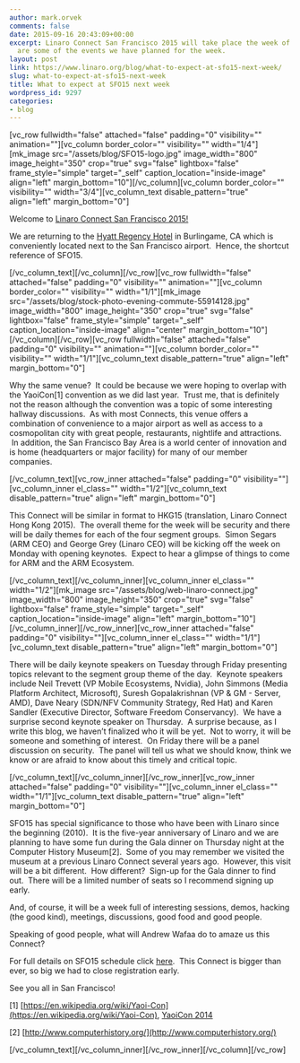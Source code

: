 ```yaml
---
author: mark.orvek
comments: false
date: 2015-09-16 20:43:09+00:00
excerpt: Linaro Connect San Francisco 2015 will take place the week of September 21-25th.  Here
  are some of the events we have planned for the week.
layout: post
link: https://www.linaro.org/blog/what-to-expect-at-sfo15-next-week/
slug: what-to-expect-at-sfo15-next-week
title: What to expect at SFO15 next week
wordpress_id: 9297
categories:
- blog
---
```


[vc_row fullwidth="false" attached="false" padding="0" visibility="" animation=""][vc_column border_color="" visibility="" width="1/4"][mk_image src="/assets/blog/SFO15-logo.jpg" image_width="800" image_height="350" crop="true" svg="false" lightbox="false" frame_style="simple" target="_self" caption_location="inside-image" align="left" margin_bottom="10"][/vc_column][vc_column border_color="" visibility="" width="3/4"][vc_column_text disable_pattern="true" align="left" margin_bottom="0"]


Welcome to [Linaro Connect San Francisco 2015!](http://connect.linaro.org/sfo15/)




We are returning to the [Hyatt Regency Hotel](http://sanfranciscoairport.hyatt.com/en/hotel/our-hotel.html) in Burlingame, CA which is conveniently located next to the San Francisco airport.  Hence, the shortcut reference of SFO15.  


[/vc_column_text][/vc_column][/vc_row][vc_row fullwidth="false" attached="false" padding="0" visibility="" animation=""][vc_column border_color="" visibility="" width="1/1"][mk_image src="/assets/blog/stock-photo-evening-commute-55914128.jpg" image_width="800" image_height="350" crop="true" svg="false" lightbox="false" frame_style="simple" target="_self" caption_location="inside-image" align="center" margin_bottom="10"][/vc_column][/vc_row][vc_row fullwidth="false" attached="false" padding="0" visibility="" animation=""][vc_column border_color="" visibility="" width="1/1"][vc_column_text disable_pattern="true" align="left" margin_bottom="0"]


Why the same venue?  It could be because we were hoping to overlap with the YaoiCon[1] convention as we did last year.  Trust me, that is definitely not the reason although the convention was a topic of some interesting hallway discussions.  As with most Connects, this venue offers a combination of convenience to a major airport as well as access to a cosmopolitan city with great people, restaurants, nightlife and attractions.  In addition, the San Francisco Bay Area is a world center of innovation and is home (headquarters or major facility) for many of our member companies.  


[/vc_column_text][vc_row_inner attached="false" padding="0" visibility=""][vc_column_inner el_class="" width="1/2"][vc_column_text disable_pattern="true" align="left" margin_bottom="0"]


This Connect will be similar in format to HKG15 (translation, Linaro Connect Hong Kong 2015).  The overall theme for the week will be security and there will be daily themes for each of the four segment groups.  Simon Segars (ARM CEO) and George Grey (Linaro CEO) will be kicking off the week on Monday with opening keynotes.  Expect to hear a glimpse of things to come for ARM and the ARM Ecosystem. 


[/vc_column_text][/vc_column_inner][vc_column_inner el_class="" width="1/2"][mk_image src="/assets/blog/web-linaro-connect.jpg" image_width="800" image_height="350" crop="true" svg="false" lightbox="false" frame_style="simple" target="_self" caption_location="inside-image" align="left" margin_bottom="10"][/vc_column_inner][/vc_row_inner][vc_row_inner attached="false" padding="0" visibility=""][vc_column_inner el_class="" width="1/1"][vc_column_text disable_pattern="true" align="left" margin_bottom="0"]


There will be daily keynote speakers on Tuesday through Friday presenting topics relevant to the segment group theme of the day.  Keynote speakers include Neil Trevett (VP Mobile Ecosystems, Nvidia), John Simmons (Media Platform Architect, Microsoft), Suresh Gopalakrishnan (VP & GM - Server, AMD), Dave Neary (SDN/NFV Community Strategy, Red Hat) and Karen Sandler (Executive Director, Software Freedom Conservancy).  We have a surprise second keynote speaker on Thursday.  A surprise because, as I write this blog, we haven’t finalized who it will be yet.  Not to worry, it will be someone and something of interest.  On Friday there will be a panel discussion on security.  The panel will tell us what we should know, think we know or are afraid to know about this timely and critical topic. 


[/vc_column_text][/vc_column_inner][/vc_row_inner][vc_row_inner attached="false" padding="0" visibility=""][vc_column_inner el_class="" width="1/1"][vc_column_text disable_pattern="true" align="left" margin_bottom="0"]


SFO15 has special significance to those who have been with Linaro since the beginning (2010).  It is the five-year anniversary of Linaro and we are planning to have some fun during the Gala dinner on Thursday night at the Computer History Museum[2].  Some of you may remember we visited the museum at a previous Linaro Connect several years ago.  However, this visit will be a bit different.  How different?  Sign-up for the Gala dinner to find out.  There will be a limited number of seats so I recommend signing up early.




And, of course, it will be a week full of interesting sessions, demos, hacking (the good kind), meetings, discussions, good food and good people.




Speaking of good people, what will Andrew Wafaa do to amaze us this Connect?  




For full details on SFO15 schedule click [here](https://sfo15.pathable.com/).  This Connect is bigger than ever, so big we had to close registration early.




See you all in San Francisco!




[1] [https://en.wikipedia.org/wiki/Yaoi-Con](https://en.wikipedia.org/wiki/Yaoi-Con), [YaoiCon 2014](https://www.google.com/search?q=yaoicon+2014&espv=2&biw=1520&bih=893&tbm=isch&tbo=u&source=univ&sa=X&ved=0CDsQsARqFQoTCM6Ms7-c7ccCFQJaiAodp3sPqw&dpr=1)

[2] [http://www.computerhistory.org/](http://www.computerhistory.org/)

[/vc_column_text][/vc_column_inner][/vc_row_inner][/vc_column][/vc_row]
